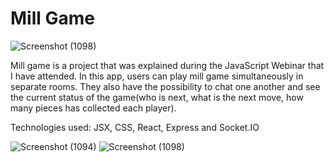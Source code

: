 # Mill Game
![Screenshot (1098)](https://github.com/Ioannna/MillGame2023/assets/67058868/304fb575-3d7e-4d83-acdc-9f429c7f2013)

Mill game is a project that was explained during the JavaScript Webinar that
I have attended. In this app, users can play mill game simultaneously in
separate rooms. They also have the possibility to chat one another and see
the current status of the game(who is next, what is the next move, how many pieces has collected each player). 

Technologies used: JSX, CSS, React, Express and Socket.IO

![Screenshot (1094)](https://github.com/Ioannna/MillGame2023/assets/67058868/89147dcd-7afc-4531-96ff-609cf8a53d7c)
![Screenshot (1098)](https://github.com/Ioannna/MillGame2023/assets/67058868/304fb575-3d7e-4d83-acdc-9f429c7f2013)
